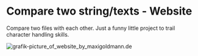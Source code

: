 # Compare two string/texts - Website
Compare two files with each other.
Just a funny little project to trail character handling skills.

![grafik-picture_of_website_by_maxigoldmann.de](https://github.com/user-attachments/assets/22e9c64e-f819-4cd9-9c3b-808395feab4e)
